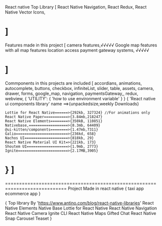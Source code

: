 React native Top Library 
[
   React Native Navigation,
   React Redux,
   React Native Vector Icons,

]
============================================================================
Features made in this project
[
  camera features,√√√√√
  Google map features with all map features location access 
  payment gateway systems, √√√√√

]
============================================================================
Commponents in this projects are included
[
  accordians,
  animations,
  autocomplete,
  buttons,
  checkbox,
  infiniteList,
  slider,
  table,
  assets,
  camera,
  drawer,
  forms,
  google_map,
  navigation,
  paymentsGateway,,
  redux,
  webview,
  {
    'UTILITY': {
      'how to use environment variable'
    }
  }
  {
    'React native ui components library'
    name ==>{unpackedsize,weekly Downloads}

    Lottie for React Native======>{292kb, 327324} //For animations only
    React Native Paper===========>{3.84mb,218247}
    React Native Elements========>{350kB, 110851}
    Nativebase,==================>{8.3mb, 64409}
    @ui-kitten/components========>{1.47mb,7311}
    Galio========================>{236kd, 658}
    Nachos UI====================>{818kb, 29}
    React Native Material UI Kit=>{221kb, 173}
    Shoutem UI===================>{1.9mb, 2773}
    Ignite=======================>{2.17MB,3905}
  }
]
============================================================================
============================================================================
Project Made in react native
{
  taxi app 
  ecommerce app
}


{
Top library By 'https://www.antino.com/blog/react-native-libraries'
React Native Elements
Native Base
Lottie for React Native
React Native Navigation
React Native Camera
Ignite CLI
React Native Maps
Gifted Chat
React Native Snap Carousel
Teaset
}




